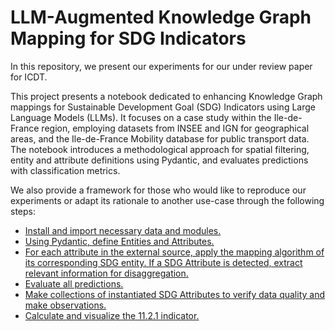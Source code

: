 # LLM-Augmented Knowledge Graph Mapping for SDG Indicators

In this repository, we present our experiments for our under review paper for ICDT.

This project presents a notebook dedicated to enhancing Knowledge Graph mappings for Sustainable Development Goal (SDG) Indicators using Large Language Models (LLMs). It focuses on a case study within the Ile-de-France region, employing datasets from INSEE and IGN for geographical areas, and the Ile-de-France Mobility database for public transport data. The notebook introduces a methodological approach for spatial filtering, entity and attribute definitions using Pydantic, and evaluates predictions with classification metrics.

We also provide a framework for those who would like to reproduce our experiments or adapt its rationale to another use-case through the following steps:

- [Install and import necessary data and modules.](#installation)
- [Using Pydantic, define Entities and Attributes.](#pydantic)
- [For each attribute in the external source, apply the mapping algorithm of its corresponding SDG entity. If a SDG Attribute is detected, extract relevant information for disaggregation.](#mapping)
- [Evaluate all predictions.](#evaluation)
- [Make collections of instantiated SDG Attributes to verify data quality and make observations.](#collection)
- [Calculate and visualize the 11.2.1 indicator.](#indicator)

